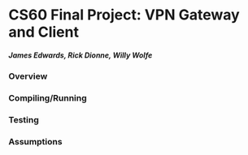 # CS60 Final Project: VPN Gateway and Client

##### James Edwards, Rick Dionne, Willy Wolfe

### Overview


### Compiling/Running


### Testing


### Assumptions

